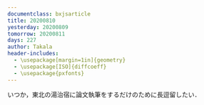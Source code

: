 ```yaml
---
documentclass: bxjsarticle
title: 20200810
yesterday: 20200809
tomorrow: 20200811
days: 227
author: Takala
header-includes:
  - \usepackage[margin=1in]{geometry}
  - \usepackage[ISO]{diffcoeff}
  - \usepackage{pxfonts}
---
```



 いつか，東北の湯治宿に論文執筆をするだけのために長逗留したい．